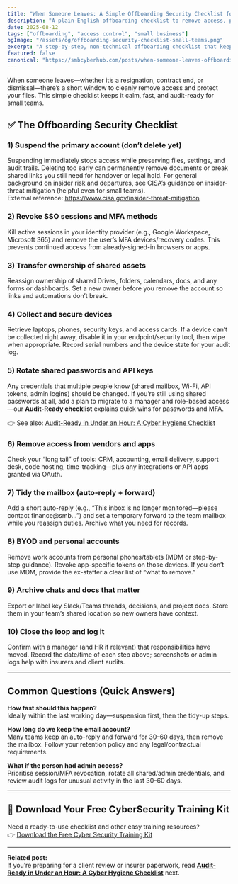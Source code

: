 ```yaml
---
title: "When Someone Leaves: A Simple Offboarding Security Checklist for Small Teams"
description: "A plain-English offboarding checklist to remove access, protect data, and stay audit-ready when someone leaves your small team."
date: 2025-08-12
tags: ["offboarding", "access control", "small business"]
ogImage: "/assets/og/offboarding-security-checklist-small-teams.png"
excerpt: "A step-by-step, non-technical offboarding checklist that keeps your data safe and your team compliant."
featured: false
canonical: "https://smbcyberhub.com/posts/when-someone-leaves-offboarding-security-checklist"
---
```


When someone leaves—whether it’s a resignation, contract end, or dismissal—there’s a short window to cleanly remove access and protect your files. This simple checklist keeps it calm, fast, and audit-ready for small teams.

## ✅ The Offboarding Security Checklist

### 1) Suspend the primary account (don’t delete yet)
Suspending immediately stops access while preserving files, settings, and audit trails. Deleting too early can permanently remove documents or break shared links you still need for handover or legal hold. For general background on insider risk and departures, see CISA’s guidance on insider-threat mitigation (helpful even for small teams).  
External reference: https://www.cisa.gov/insider-threat-mitigation

### 2) Revoke SSO sessions and MFA methods
Kill active sessions in your identity provider (e.g., Google Workspace, Microsoft 365) and remove the user’s MFA devices/recovery codes. This prevents continued access from already-signed-in browsers or apps.

### 3) Transfer ownership of shared assets
Reassign ownership of shared Drives, folders, calendars, docs, and any forms or dashboards. Set a new owner before you remove the account so links and automations don’t break.

### 4) Collect and secure devices
Retrieve laptops, phones, security keys, and access cards. If a device can’t be collected right away, disable it in your endpoint/security tool, then wipe when appropriate. Record serial numbers and the device state for your audit log.

### 5) Rotate shared passwords and API keys
Any credentials that multiple people know (shared mailbox, Wi-Fi, API tokens, admin logins) should be changed. If you’re still using shared passwords at all, add a plan to migrate to a manager and role-based access—our **Audit-Ready checklist** explains quick wins for passwords and MFA.  
<p>
  👉 See also:
  <a href="/posts/audit-ready-in-under-an-hour-a-cyber-hygiene-checklist" class="underline decoration-blue-600 hover:no-underline font-medium">
    Audit-Ready in Under an Hour: A Cyber Hygiene Checklist
  </a>
</p>


### 6) Remove access from vendors and apps
Check your “long tail” of tools: CRM, accounting, email delivery, support desk, code hosting, time-tracking—plus any integrations or API apps granted via OAuth.

### 7) Tidy the mailbox (auto-reply + forward)
Add a short auto-reply (e.g., “This inbox is no longer monitored—please contact finance@smb…”) and set a temporary forward to the team mailbox while you reassign duties. Archive what you need for records.

### 8) BYOD and personal accounts
Remove work accounts from personal phones/tablets (MDM or step-by-step guidance). Revoke app-specific tokens on those devices. If you don’t use MDM, provide the ex-staffer a clear list of “what to remove.”

### 9) Archive chats and docs that matter
Export or label key Slack/Teams threads, decisions, and project docs. Store them in your team’s shared location so new owners have context.

### 10) Close the loop and log it
Confirm with a manager (and HR if relevant) that responsibilities have moved. Record the date/time of each step above; screenshots or admin logs help with insurers and client audits.

---

## Common Questions (Quick Answers)

**How fast should this happen?**  
Ideally within the last working day—suspension first, then the tidy-up steps.

**How long do we keep the email account?**  
Many teams keep an auto-reply and forward for 30–60 days, then remove the mailbox. Follow your retention policy and any legal/contractual requirements.

**What if the person had admin access?**  
Prioritise session/MFA revocation, rotate all shared/admin credentials, and review audit logs for unusual activity in the last 30–60 days.

---

## 🎁 Download Your Free CyberSecurity Training Kit
Need a ready-to-use checklist and other easy training resources?  
👉 [Download the Free Cyber Security Training Kit](https://smbcyberhub.com/free-cyber-security-training/?utm_source=blog&utm_medium=cta&utm_campaign=offboarding_post)

---

**Related post:**  
If you’re preparing for a client review or insurer paperwork, read **[Audit-Ready in Under an Hour: A Cyber Hygiene Checklist](/posts/audit-ready-in-under-an-hour-a-cyber-hygiene-checklist)** next.
